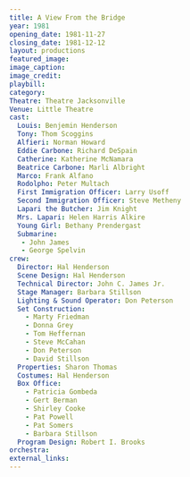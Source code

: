 ```yaml
---
title: A View From the Bridge
year: 1981
opening_date: 1981-11-27
closing_date: 1981-12-12
layout: productions
featured_image: 
image_caption:
image_credit:
playbill: 
category: 
Theatre: Theatre Jacksonville
Venue: Little Theatre
cast:
  Louis: Benjemin Henderson
  Tony: Thom Scoggins
  Alfieri: Norman Howard
  Eddie Carbone: Richard DeSpain
  Catherine: Katherine McNamara
  Beatrice Carbone: Marli Albright
  Marco: Frank Alfano
  Rodolpho: Peter Multach
  First Immigration Officer: Larry Usoff
  Second Immigration Officer: Steve Metheny
  Lapari the Butcher: Jim Knight
  Mrs. Lapari: Helen Harris Alkire
  Young Girl: Bethany Prendergast
  Submarine: 
   - John James
   - George Spelvin
crew:
  Director: Hal Henderson
  Scene Design: Hal Henderson
  Technical Director: John C. James Jr.
  Stage Manager: Barbara Stillson
  Lighting & Sound Operator: Don Peterson
  Set Construction:
    - Marty Friedman
    - Donna Grey
    - Tom Heffernan
    - Steve McCahan
    - Don Peterson
    - David Stillson
  Properties: Sharon Thomas
  Costumes: Hal Henderson
  Box Office:
    - Patricia Gombeda
    - Gert Berman
    - Shirley Cooke
    - Pat Powell
    - Pat Somers
    - Barbara Stillson
  Program Design: Robert I. Brooks
orchestra:
external_links:
---
```


